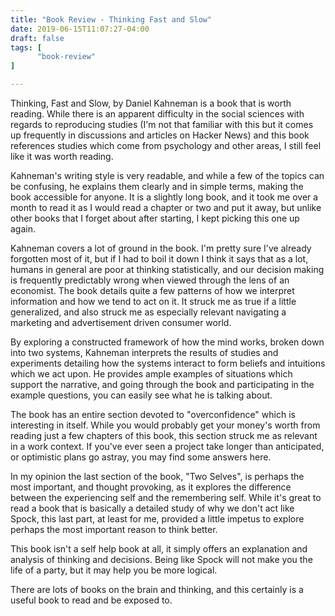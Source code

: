 ```yaml
---
title: "Book Review - Thinking Fast and Slow"
date: 2019-06-15T11:07:27-04:00
draft: false
tags: [
      "book-review"
]

---
```


Thinking, Fast and Slow, by Daniel Kahneman is a book that is worth
reading.  While there is an apparent difficulty in the social sciences
with regards to reproducing studies (I'm not that familiar with this
but it comes up frequently in discussions and articles on Hacker News)
and this book references studies which come from psychology and other
areas, I still feel like it was worth reading.

Kahneman's writing style is very readable, and while a few of the
topics can be confusing, he explains them clearly and in simple terms,
making the book accessible for anyone.  It is a slightly long book,
and it took me over a month to read it as I would read a chapter or
two and put it away, but unlike other books that I forget about after
starting, I kept picking this one up again.

Kahneman covers a lot of ground in the book.  I'm pretty sure I've
already forgotten most of it, but if I had to boil it down I think it
says that as a lot, humans in general are poor at thinking
statistically, and our decision making is frequently predictably wrong
when viewed through the lens of an economist.  The book details quite
a few patterns of how we interpret information and how we tend to act
on it.  It struck me as true if a little generalized, and also struck
me as especially relevant navigating a marketing and advertisement
driven consumer world.

By exploring a constructed framework of how the mind works, broken
down into two systems, Kahneman interprets the results of studies and
experiments detailing how the systems interact to form beliefs and
intuitions which we act upon.  He provides ample examples of
situations which support the narrative, and going through the book and
participating in the example questions, you can easily see what he is
talking about.

The book has an entire section devoted to "overconfidence" which is
interesting in itself.  While you would probably get your money's
worth from reading just a few chapters of this book, this section
struck me as relevant in a work context.  If you've ever seen a
project take longer than anticipated, or optimistic plans go astray,
you may find some answers here.

In my opinion the last section of the book, "Two Selves", is perhaps
the most important, and thought provoking, as it explores the
difference between the experiencing self and the remembering self.
While it's great to read a book that is basically a detailed study of
why we don't act like Spock, this last part, at least for me, provided
a little impetus to explore perhaps the most important reason to think
better.

This book isn't a self help book at all, it simply offers an
explanation and analysis of thinking and decisions.  Being like Spock
will not make you the life of a party, but it may help you be more
logical.

There are lots of books on the brain and thinking, and this certainly
is a useful book to read and be exposed to.





